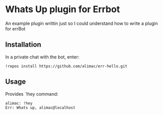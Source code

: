 # Whats Up plugin for Errbot

An example plugin writtin just so I could understand how to write a plugin for errBot

## Installation

In a private chat with the bot, enter:

```
!repos install https://github.com/alimac/err-hello.git
```

## Usage

Provides `!hey command:

```
alimac: !hey
Err: Whats up, alimac@localhost
```
